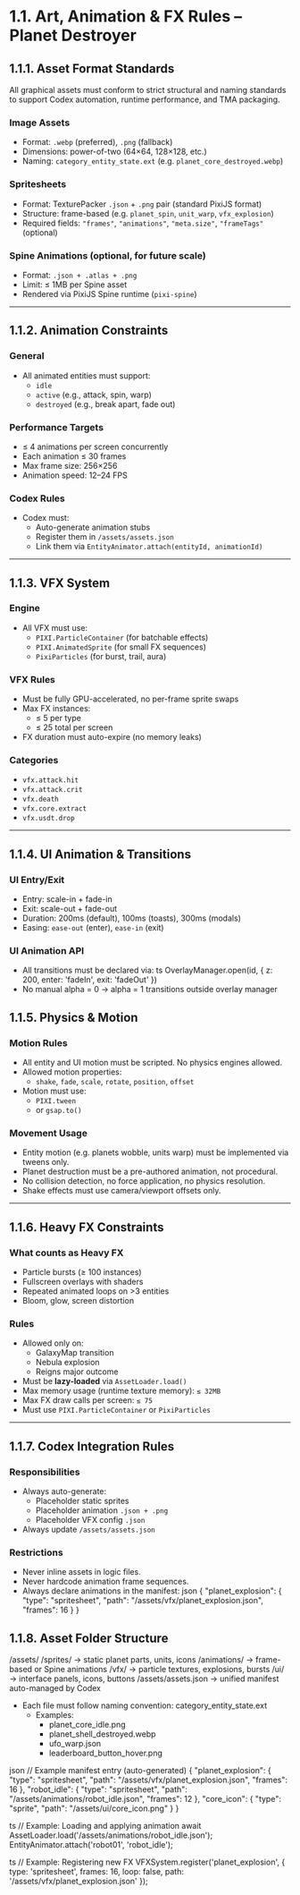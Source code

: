 # 1.1. Art, Animation & FX Rules – Planet Destroyer

## 1.1.1. Asset Format Standards
All graphical assets must conform to strict structural and naming standards to support Codex automation, runtime performance, and TMA packaging.

### Image Assets
- Format: `.webp` (preferred), `.png` (fallback)
- Dimensions: power-of-two (64×64, 128×128, etc.)
- Naming: `category_entity_state.ext` (e.g. `planet_core_destroyed.webp`)

### Spritesheets
- Format: TexturePacker `.json` + `.png` pair (standard PixiJS format)
- Structure: frame-based (e.g. `planet_spin`, `unit_warp`, `vfx_explosion`)
- Required fields: `"frames"`, `"animations"`, `"meta.size"`, `"frameTags"` (optional)

### Spine Animations (optional, for future scale)
- Format: `.json + .atlas + .png`
- Limit: ≤ 1MB per Spine asset
- Rendered via PixiJS Spine runtime (`pixi-spine`)

---

## 1.1.2. Animation Constraints
### General
- All animated entities must support:
  - `idle`
  - `active` (e.g., attack, spin, warp)
  - `destroyed` (e.g., break apart, fade out)

### Performance Targets
- ≤ 4 animations per screen concurrently
- Each animation ≤ 30 frames
- Max frame size: 256×256
- Animation speed: 12–24 FPS

### Codex Rules
- Codex must:
  - Auto-generate animation stubs
  - Register them in `/assets/assets.json`
  - Link them via `EntityAnimator.attach(entityId, animationId)`

---

## 1.1.3. VFX System
### Engine
- All VFX must use:
  - `PIXI.ParticleContainer` (for batchable effects)
  - `PIXI.AnimatedSprite` (for small FX sequences)
  - `PixiParticles` (for burst, trail, aura)

### VFX Rules
- Must be fully GPU-accelerated, no per-frame sprite swaps
- Max FX instances:
  - ≤ 5 per type
  - ≤ 25 total per screen
- FX duration must auto-expire (no memory leaks)

### Categories
- `vfx.attack.hit`
- `vfx.attack.crit`
- `vfx.death`
- `vfx.core.extract`
- `vfx.usdt.drop`

---

## 1.1.4. UI Animation & Transitions
### UI Entry/Exit
- Entry: scale-in + fade-in
- Exit: scale-out + fade-out
- Duration: 200ms (default), 100ms (toasts), 300ms (modals)
- Easing: `ease-out` (enter), `ease-in` (exit)

### UI Animation API
- All transitions must be declared via:
ts
OverlayManager.open(id, { z: 200, enter: 'fadeIn', exit: 'fadeOut' })
- No manual alpha = 0 → alpha = 1 transitions outside overlay manager

## 1.1.5. Physics & Motion

### Motion Rules
- All entity and UI motion must be scripted. No physics engines allowed.
- Allowed motion properties:
  - `shake`, `fade`, `scale`, `rotate`, `position`, `offset`
- Motion must use:
  - `PIXI.tween`
  - or `gsap.to()`

### Movement Usage
- Entity motion (e.g. planets wobble, units warp) must be implemented via tweens only.
- Planet destruction must be a pre-authored animation, not procedural.
- No collision detection, no force application, no physics resolution.
- Shake effects must use camera/viewport offsets only.

---

## 1.1.6. Heavy FX Constraints

### What counts as Heavy FX
- Particle bursts (≥ 100 instances)
- Fullscreen overlays with shaders
- Repeated animated loops on >3 entities
- Bloom, glow, screen distortion

### Rules
- Allowed only on:
  - GalaxyMap transition
  - Nebula explosion
  - Reigns major outcome
- Must be **lazy-loaded** via `AssetLoader.load()`
- Max memory usage (runtime texture memory): `≤ 32MB`
- Max FX draw calls per screen: `≤ 75`
- Must use `PIXI.ParticleContainer` or `PixiParticles`

---

## 1.1.7. Codex Integration Rules

### Responsibilities
- Always auto-generate:
  - Placeholder static sprites
  - Placeholder animation `.json + .png`
  - Placeholder VFX config `.json`
- Always update `/assets/assets.json`

### Restrictions
- Never inline assets in logic files.
- Never hardcode animation frame sequences.
- Always declare animations in the manifest:
json
{
  "planet_explosion": {
    "type": "spritesheet",
    "path": "/assets/vfx/planet_explosion.json",
    "frames": 16
  }
}

## 1.1.8. Asset Folder Structure
/assets/
  /sprites/       → static planet parts, units, icons
  /animations/    → frame-based or Spine animations
  /vfx/           → particle textures, explosions, bursts
  /ui/            → interface panels, icons, buttons
/assets/assets.json → unified manifest auto-managed by Codex

- Each file must follow naming convention: category_entity_state.ext
  - Examples:
    - planet_core_idle.png  
    - planet_shell_destroyed.webp  
    - ufo_warp.json  
    - leaderboard_button_hover.png  

json
// Example manifest entry (auto-generated)
{
  "planet_explosion": {
    "type": "spritesheet",
    "path": "/assets/vfx/planet_explosion.json",
    "frames": 16
  },
  "robot_idle": {
    "type": "spritesheet",
    "path": "/assets/animations/robot_idle.json",
    "frames": 12
  },
  "core_icon": {
    "type": "sprite",
    "path": "/assets/ui/core_icon.png"
  }
}

ts
// Example: Loading and applying animation
await AssetLoader.load('/assets/animations/robot_idle.json');
EntityAnimator.attach('robot01', 'robot_idle');

ts
// Example: Registering new FX
VFXSystem.register('planet_explosion', {
  type: 'spritesheet',
  frames: 16,
  loop: false,
  path: '/assets/vfx/planet_explosion.json'
});
